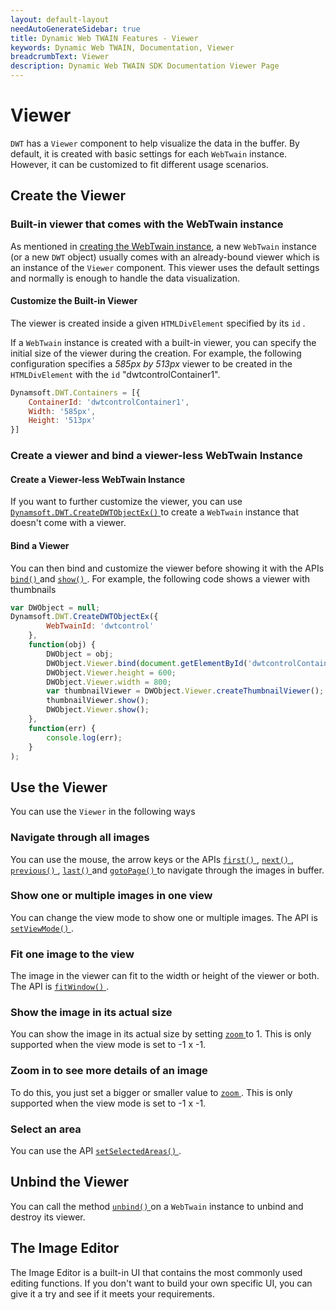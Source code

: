 ```yaml
---
layout: default-layout
needAutoGenerateSidebar: true
title: Dynamic Web TWAIN Features - Viewer
keywords: Dynamic Web TWAIN, Documentation, Viewer
breadcrumbText: Viewer
description: Dynamic Web TWAIN SDK Documentation Viewer Page
---
```


# Viewer

`DWT` has a `Viewer` component to help visualize the data in the buffer. By default, it is created with basic settings for each `WebTwain` instance. However, it can be customized to fit different usage scenarios.

## Create the Viewer

### Built-in viewer that comes with the WebTwain instance

As mentioned in [creating the WebTwain instance]({{site.indepth}}features/initialize.html#creating-the-webtwain-instance), a new `WebTwain` instance (or a new `DWT` object) usually comes with an already-bound viewer which is an instance of the `Viewer` component. This viewer uses the default settings and normally is enough to handle the data visualization.

#### Customize the Built-in Viewer

The viewer is created inside a given `HTMLDivElement` specified by its `id` . 

If a `WebTwain` instance is created with a built-in viewer, you can specify the initial size of the viewer during the creation. For example, the following configuration specifies a *585px by 513px* viewer to be created in the `HTMLDivElement` with the `id` "dwtcontrolContainer1".

``` javascript
Dynamsoft.DWT.Containers = [{
    ContainerId: 'dwtcontrolContainer1',
    Width: '585px',
    Height: '513px'
}]
```
### Create a viewer and bind a viewer-less WebTwain Instance

#### Create a Viewer-less WebTwain Instance

If you want to further customize the viewer, you can use [ `Dynamsoft.DWT.CreateDWTObjectEx()` ]({{site.indepth}}features/initialize.html#-dynamsoftwebtwainenvcreatedwtobjectex-) to create a `WebTwain` instance that doesn't come with a viewer.

#### Bind a Viewer

 You can then bind and customize the viewer before showing it with the APIs [ `bind()` ]({{site.info}}api/WebTwain_Viewer.html#bind) and [ `show()` ]({{site.info}}api/WebTwain_Viewer.html#show). For example, the following code shows a viewer with thumbnails

``` javascript
var DWObject = null;
Dynamsoft.DWT.CreateDWTObjectEx({
        WebTwainId: 'dwtcontrol'
    },
    function(obj) {
        DWObject = obj;
        DWObject.Viewer.bind(document.getElementById('dwtcontrolContainer'));
        DWObject.Viewer.height = 600;
        DWObject.Viewer.width = 800;
        var thumbnailViewer = DWObject.Viewer.createThumbnailViewer();
        thumbnailViewer.show();
        DWObject.Viewer.show();
    },
    function(err) {
        console.log(err);
    }
);
```

## Use the Viewer

You can use the `Viewer` in the following ways

### Navigate through all images

You can use the mouse, the arrow keys or the APIs [ `first()` ]({{site.info}}api/WebTwain_Viewer.html#first), [ `next()` ]({{site.info}}api/WebTwain_Viewer.html#next), [ `previous()` ]({{site.info}}api/WebTwain_Viewer.html#previous), [ `last()` ]({{site.info}}api/WebTwain_Viewer.html#last) and [ `gotoPage()` ]({{site.info}}api/WebTwain_Viewer.html#gotopage) to navigate through the images in buffer.

### Show one or multiple images in one view

You can change the view mode to show one or multiple images. The API is [ `setViewMode()` ]({{site.info}}api/WebTwain_Viewer.html#setviewmode).

### Fit one image to the view

The image in the viewer can fit to the width or height of the viewer or both. The API is [ `fitWindow()` ]({{site.info}}api/WebTwain_Viewer.html#fitwindow).

### Show the image in its actual size

You can show the image in its actual size by setting [ `zoom` ]({{site.info}}api/WebTwain_Viewer.html#zoom) to 1. This is only supported when the view mode is set to -1 x -1.

### Zoom in to see more details of an image

To do this, you just set a bigger or smaller value to  [ `zoom` ]({{site.info}}api/WebTwain_Viewer.html#zoom). This is only supported when the view mode is set to -1 x -1.

### Select an area

You can use the API [ `setSelectedAreas()` ]({{site.info}}api/WebTwain_Viewer.html#setselectedAreas).

## Unbind the Viewer

You can call the method [ `unbind()` ]({{site.info}}api/WebTwain_Viewer.html#unbind) on a `WebTwain` instance to unbind and destroy its viewer.

## The Image Editor

The Image Editor is a built-in UI that contains the most commonly used editing functions. If you don't want to build your own specific UI, you can give it a try and see if it meets your requirements.
